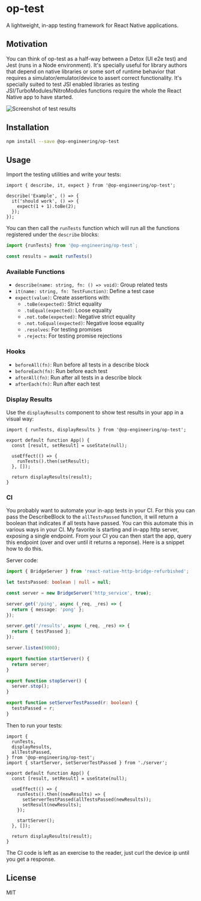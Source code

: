 # op-test

A lightweight, in-app testing framework for React Native applications.

## Motivation

You can think of op-test as a half-way between a Detox (UI e2e test) and Jest (runs in a Node environment). It's specially useful for library authors that depend on native libraries or some sort of runtime behavior that requires a simulator/emulator/device to assert correct functionality. It's specially suited to test JSI enabled libraries as testing JSI/TurboModules/NitroModules functions require the whole the React Native app to have started.

![Screenshot of test results](./screenshot.png)

## Installation

```sh
npm install --save @op-engineering/op-test
```

## Usage

Import the testing utilities and write your tests:

```tsx
import { describe, it, expect } from '@op-engineering/op-test';

describe('Example', () => {
  it('should work', () => {
    expect(1 + 1).toBe(2);
  });
});
```

You can then call the `runTests` function which will run all the functions registered under the `describe` blocks:

```ts
import {runTests} from '@op-engineering/op-test`;

const results = await runTests()
```

### Available Functions

- `describe(name: string, fn: () => void)`: Group related tests
- `it(name: string, fn: TestFunction)`: Define a test case
- `expect(value)`: Create assertions with:
  - `.toBe(expected)`: Strict equality
  - `.toEqual(expected)`: Loose equality
  - `.not.toBe(expected)`: Negative strict equality
  - `.not.toEqual(expected)`: Negative loose equality
  - `.resolves`: For testing promises
  - `.rejects`: For testing promise rejections

### Hooks

- `beforeAll(fn)`: Run before all tests in a describe block
- `beforeEach(fn)`: Run before each test
- `afterAll(fn)`: Run after all tests in a describe block
- `afterEach(fn)`: Run after each test

### Display Results

Use the `displayResults` component to show test results in your app in a visual way:

```tsx
import { runTests, displayResults } from '@op-engineering/op-test';

export default function App() {
  const [result, setResult] = useState(null);

  useEffect(() => {
    runTests().then(setResult);
  }, []);

  return displayResults(result);
}
```

### CI

You probably want to automate your in-app tests in your CI. For this you can pass the DescribeBlock to the `allTestsPassed` function, it will return a boolean that indicates if all tests have passed. You can this automate this in various ways in your CI. My favorite is starting and in-app http server, exposing a single endpoint. From your CI you can then start the app, query this endpoint (over and over until it returns a reponse). Here is a snippet how to do this.

Server code:

```ts
import { BridgeServer } from 'react-native-http-bridge-refurbished';

let testsPassed: boolean | null = null;

const server = new BridgeServer('http_service', true);

server.get('/ping', async (_req, _res) => {
  return { message: 'pong' };
});

server.get('/results', async (_req, _res) => {
  return { testPassed };
});

server.listen(9000);

export function startServer() {
  return server;
}

export function stopServer() {
  server.stop();
}

export function setServerTestPassed(r: boolean) {
  testsPassed = r;
}
```

Then to run your tests:

```tsx
import {
  runTests,
  displayResults,
  allTestsPassed,
} from '@op-engineering/op-test';
import { startServer, setServerTestPassed } from './server';

export default function App() {
  const [result, setResult] = useState(null);

  useEffect(() => {
    runTests().then((newResults) => {
      setServerTestPassed(allTestsPassed(newResults));
      setResult(newResults);
    });

    startServer();
  }, []);

  return displayResults(result);
}
```

The CI code is left as an exercise to the reader, just curl the device ip until you get a response.

## License

MIT
